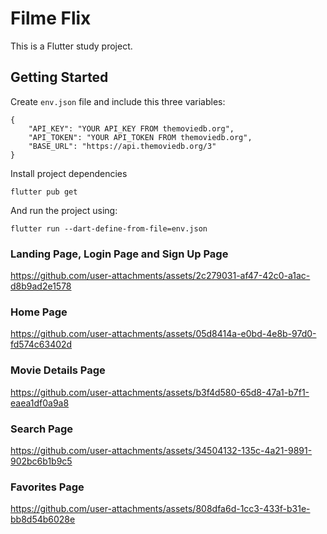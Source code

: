 # Filme Flix

This is a Flutter study project.

## Getting Started

Create `env.json` file and include this three variables:

```
{
    "API_KEY": "YOUR API_KEY FROM themoviedb.org",
    "API_TOKEN": "YOUR API_TOKEN FROM themoviedb.org",
    "BASE_URL": "https://api.themoviedb.org/3"
}
```
Install project dependencies
```
flutter pub get
```

And run the project using:

```
flutter run --dart-define-from-file=env.json
```

### Landing Page, Login Page and Sign Up Page
https://github.com/user-attachments/assets/2c279031-af47-42c0-a1ac-d8b9ad2e1578

### Home Page
https://github.com/user-attachments/assets/05d8414a-e0bd-4e8b-97d0-fd574c63402d

### Movie Details Page
https://github.com/user-attachments/assets/b3f4d580-65d8-47a1-b7f1-eaea1df0a9a8


### Search Page
https://github.com/user-attachments/assets/34504132-135c-4a21-9891-902bc6b1b9c5

### Favorites Page
https://github.com/user-attachments/assets/808dfa6d-1cc3-433f-b31e-bb8d54b6028e
